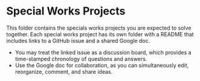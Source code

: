 # Special Works Projects
This folder contains the specials works projects you are expected to solve together.
Each special works project has its own folder with a README that includes links to a GitHub issue and a shared Google doc.

* You may treat the linked issue as a discussion board, which provides a time-stamped chronology of questions and answers.
* Use the Google doc for collaboration, as you can simultaneously edit, reorganize, comment, and share ideas.
